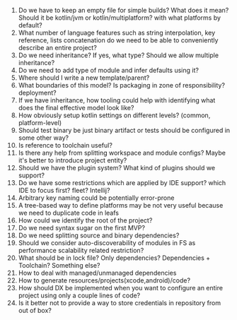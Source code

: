 1. Do we have to keep an empty file for simple builds? What does it mean? Should it be kotlin/jvm or
   kotlin/multiplatform? with what platforms by default?
2. What number of language features such as string interpolation, key reference, lists concatenation do we need to be
   able to conveniently describe an entire project?
3. Do we need inheritance? If yes, what type? Should we allow multiple inheritance?
4. Do we need to add type of module and infer defaults using it?
5. Where should I write a new template/parent?
6. What boundaries of this model? Is packaging in zone of responsibility? deployment?
7. If we have inheritance, how tooling could help with identifying what does the final effective model look like?
8. How obviously setup kotlin settings on different levels? (common, platform-level)
9. Should test binary be just binary artifact or tests should be configured in some other way?
10. Is reference to toolchain useful?
11. Is there any help from splitting workspace and module configs? Maybe it's better to introduce project entity?
12. Should we have the plugin system? What kind of plugins should we support?
13. Do we have some restrictions which are applied by IDE support? which IDE to focus first? fleet? Intellij?
14. Arbitrary key naming could be potentially error-prone
15. A tree-based way to define platforms may be not very useful because we need to duplicate code in leafs
16. How could we identify the root of the project?
17. Do we need syntax sugar on the first MVP?
18. Do we need splitting source and binary dependencies?
19. Should we consider auto-discoverability of modules in FS as performance scalability related restriction?
20. What should be in lock file? Only dependencies? Dependencies + Toolchain? Something else?
21. How to deal with managed/unmanaged dependencies
22. How to generate resources/projects(xcode,android)/code?
23. How should DX be implemented when you want to configure an entire project using only a couple lines of code?
24. Is it better not to provide a way to store credentials in repository from out of box?